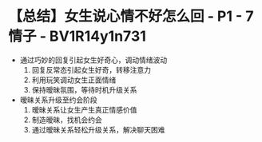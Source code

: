 # 【总结】女生说心情不好怎么回 - P1 - 7情子 - BV1R14y1n731

-   通过巧妙的回复引起女生好奇心，调动情绪波动
    1.  回复反常态引起女生好奇，转移注意力
    2.  利用玩笑调动女生正面情绪
    3.  保持暧昧氛围，等待时机升级关系
-   暧昧关系升级至约会阶段
    1.  暧昧关系让女生产生真正情感价值
    2.  制造暧昧，找机会约会
    3.  通过暧昧关系轻松升级关系，解决聊天困难